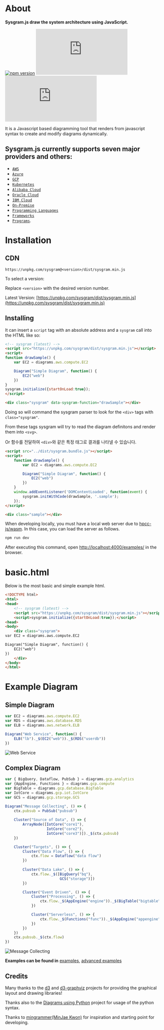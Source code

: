 # About

**Sysgram.js draw the system architecture using JavaScript.**

[![npm version](https://img.shields.io/npm/v/sysgram.svg?style=flat)](https://www.npmjs.com/package/sysgram)
[![unpkg](https://img.badgesize.io/https://unpkg.com/sysgram/dist/sysgram.js?compression=gzip&label=unpkg&style=flat&cache=false)](https://unpkg.com/sysgram/dist/sysgram.js)
[![unpkg min](https://img.badgesize.io/https:/unpkg.com/sysgram/dist/sysgram.min.js?label=unpkg%20min&compression=gzip&cache=false&style=flat)](https://unpkg.com/sysgram/dist/sysgram.min.js)

It is a Javascript based diagramming tool that renders from javascript syntax to create and modify diagrams dynamically. 


## Sysgram.js currently supports seven major providers and others: 
- [`AWS`](https://succeun.github.io/sysgram/#/nodes/aws)
- [`Azure`](https://succeun.github.io/sysgram/#/nodes/azure)
- [`GCP`](https://succeun.github.io/sysgram/#/nodes/gcp)
- [`Kubernetes`](https://succeun.github.io/sysgram/#/nodes/k8s)
- [`Alibaba Cloud`](https://succeun.github.io/sysgram/#/nodes/alibabacloud)
- [`Oracle Cloud`](https://succeun.github.io/sysgram/#/nodes/ibmcloud)
- [`IBM Cloud`](https://succeun.github.io/sysgram/#/nodes/oci)
- [`On-Premise`](https://succeun.github.io/sysgram/#/nodes/onprem) 
- [`Programming Languages`](https://succeun.github.io/sysgram/#/nodes/programming?id=programminglanguage)
- [`Frameworks`](https://succeun.github.io/sysgram/#/nodes/programming?id=programmingframework)
- [`Programs`](https://succeun.github.io/sysgram/#/nodes/program).
 
# Installation

## CDN

```
https://unpkg.com/sysgram@<version>/dist/sysgram.min.js
```

To select a version:

Replace `<version>` with the desired version number.

Latest Version: [https://unpkg.com/sysgram/dist/sysgram.min.js](https://unpkg.com/sysgram/dist/sysgram.min.js)



## Installing

It can insert a `script` tag with an absolute address and a `sysgram` call into the HTML like so:

```html
<!-- sysgram (latest) -->
<script src="https://unpkg.com/sysgram/dist/sysgram.min.js"></script>
<script>
function drawSample() {
    var EC2 = diagrams.aws.compute.EC2

	Diagram("Simple Diagram", function() {
		EC2("web")
	})
}
sysgram.initialize({startOnLoad:true});
</script>

<div class="sysgram" data-sysgram-function="drawSample"></div>
```

Doing so will command the sysgram parser to look for the `<div>` tags with `class="sysgram"`. 

From these tags sysgram will try to read the diagram definitons and render them into `<svg>`.

Or 함수를 전달하여 `<div>`와 같은 특정 태그로 결과를 나타낼 수 있습니다.
```html
<script src="../dist/sysgram.bundle.js"></script>
<script>
    function drawSample() {
        var EC2 = diagrams.aws.compute.EC2

        Diagram("Simple Diagram", function() {
            EC2("web")
        })
    }
    window.addEventListener('DOMContentLoaded', function(event) {
        sysgram.initWithCode(drawSample, '.sample');
    });
</script>

<div class="sample"></div>
```

When developing locally, you must have a local web server due to [hpcc-js/wasm](https://www.npmjs.com/package/@hpcc-js/wasm). In this case, you can load the server as follows.

```bash
npm run dev
```
After executing this command, open [http://localhost:4000/examples/](http://localhost:4000/examples/) in the browser.


# basic.html

Below is the most basic and simple example html.

```html
<!DOCTYPE html>
<html>
<head>
	<!-- sysgram (latest) -->
	<script src="https://unpkg.com/sysgram/dist/sysgram.min.js"></script>
	<script>sysgram.initialize({startOnLoad:true});</script>
<head>
<body>
	<div class="sysgram">
var EC2 = diagrams.aws.compute.EC2

Diagram("Simple Diagram", function() {
	EC2("web")
})
	</div>
</body>
</html>
```


# Example Diagram

## Simple Diagram

```javascript
var EC2 = diagrams.aws.compute.EC2
var RDS = diagrams.aws.database.RDS
var ELB = diagrams.aws.network.ELB

Diagram("Web Service", function() {
    ELB("lb")._$(EC2("web"))._$(RDS("userdb"))
})
```
![Web Service](https://succeun.github.io/sysgram/images/simple_diagram.png)

## Complex Diagram

```javascript
var { BigQuery, Dataflow, PubSub } = diagrams.gcp.analytics
var {AppEngine, Functions } = diagrams.gcp.compute
var BigTable = diagrams.gcp.database.BigTable
var IotCore = diagrams.gcp.iot.IotCore
var GCS = diagrams.gcp.storage.GCS

Diagram("Message Collecting", () => {
    ctx.pubsub = PubSub("pubsub")
    
    Cluster("Source of Data", () => {
        ArrayNode([IotCore("core1"),
                   IotCore("core2"),
                   IotCore("core3")])._$(ctx.pubsub)
    })

    Cluster("Targets", () => {
        Cluster("Data Flow", () => {
            ctx.flow = Dataflow("data flow")
        })
        
        Cluster("Data Lake", () => {
            ctx.flow._$([BigQuery("bq"),
                         GCS("storage")])
        })

        Cluster("Event Driven", () => {
            Cluster("Processing", () => {
                ctx.flow._$(AppEngine("engine"))._$(BigTable("bigtable"))
            })

            Cluster("Serverless", () => {
                ctx.flow._$(Functions("func"))._$(AppEngine("appengine"))
            })
        })
    })
    ctx.pubsub._$(ctx.flow)
})
```

![Message Collecting](https://succeun.github.io/sysgram/images/complex_diagram.png)

**Examples can be found in** [examples](https://succeun.github.io/sysgram/#/getting-started/examples), [advanced examples](https://succeun.github.io/sysgram/#/getting-started/advanced_examples)

## Credits

Many thanks to the [d3](http://d3js.org/) and [d3-graphviz](https://github.com/magjac/d3-graphviz) projects for providing the graphical layout and drawing libraries!

Thanks also to the [Diagrams using Python](https://diagrams.mingrammer.com/) project for usage of the python syntax. 

Thanks to [mingrammer(MinJae Kwon)](https://github.com/mingrammer) for inspiration and starting point for developing.